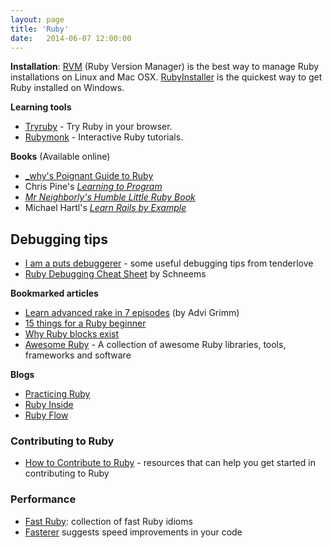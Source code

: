 ```yaml
---
layout: page
title: 'Ruby'
date:   2014-06-07 12:00:00
---
```


**Installation**: [RVM](https://rvm.io/rvm/install/) (Ruby Version Manager) is
the best way to manage Ruby installations on Linux and Mac OSX.
[RubyInstaller](http://rubyinstaller.org/) is the quickest way to get Ruby
installed on Windows.

**Learning tools**

* [Tryruby](http://tryruby.org/) - Try Ruby in your browser.
* [Rubymonk](http://rubymonk.org/) - Interactive Ruby tutorials.

**Books** (Available online)

* [_why's Poignant Guide to Ruby](http://mislav.uniqpath.com/poignant-guide/)
* Chris Pine's [_Learning to Program_](http://pine.fm/LearnToProgram/)
* [_Mr Neighborly's Humble Little Ruby Book_](http://humblelittlerubybook.com/)
* Michael Hartl's [_Learn Rails by Example_](http://ruby.railstutorial.org/ruby-on-rails-tutorial-book)

## Debugging tips

- [I am a puts debuggerer](https://tenderlovemaking.com/2016/02/05/i-am-a-puts-debuggerer.html) -
  some useful debugging tips from tenderlove
- [Ruby Debugging Cheat Sheet](http://www.schneems.com/2016/01/25/ruby-debugging-magic-cheat-sheet.html)
  by Schneems

**Bookmarked articles**

* [Learn advanced rake in 7 episodes](http://devblog.avdi.org/2014/04/30/learn-advanced-rake-in-7-episodes/) (by Advi Grimm)
* [15 things for a Ruby beginner](http://www.jasimabasheer.com/posts/meta_introduction_to_ruby.html)
* [Why Ruby blocks exist](http://programming.oreilly.com/2014/02/why-ruby-blocks-exist.html)
* [Awesome Ruby](http://awesome-ruby.com/) - A collection of awesome Ruby libraries, tools, frameworks and software

**Blogs**

* [Practicing Ruby](https://practicingruby.com/)
* [Ruby Inside](http://www.rubyinside.com/)
* [Ruby Flow](http://www.rubyflow.com/)

### Contributing to Ruby

- [How to Contribute to Ruby](http://www.sihui.io/how-to-contribute-to-ruby/) -
  resources that can help you get started in contributing to Ruby


### Performance

- [Fast Ruby](https://github.com/JuanitoFatas/fast-ruby):
  collection of fast Ruby idioms
- [Fasterer](https://github.com/DamirSvrtan/fasterer) 
  suggests speed improvements in your code

